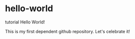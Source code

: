 # hello-world
tutorial
Hello World!

This is my first dependent github repository. Let's celebrate it!
